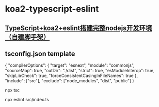 # koa2-typescript-eslint

## [TypeScript+koa2+eslint搭建完整nodejs开发环境（自建脚手架）](https://juejin.cn/post/7062239453963616293)

## tsconfig.json template
{
  "compilerOptions": {
    "target": "esnext",
    "module": "commonjs",
    "sourceMap": true,
    "outDir": "./dist",
    "strict": true,
    "esModuleInterop": true,
    "skipLibCheck": true,
    "forceConsistentCasingInFileNames": true
  },
  "include": ["src"],
  "exclude": ["node_modules", "dist", "public"]
}

npx tsc

npx eslint src/index.ts
